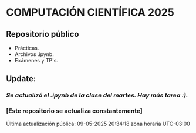 # COMPUTACIÓN CIENTÍFICA 2025

## Repositorio público

- Prácticas.
- Archivos .ipynb.
- Exámenes y TP's.


## Update:
### *Se actualizó el .ipynb de la clase del martes. Hay más tarea :).*


### [Este repositorio se actualiza constantemente]

Última actualización pública: 09-05-2025 20:34:18 zona horaria UTC-03:00
